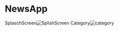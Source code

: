 # NewsApp
SplaschScreen![SplishScreen](https://user-images.githubusercontent.com/60006863/209186535-f51c6dab-8562-42e7-9570-7623fe1b0bed.jpg)
Category![category](https://user-images.githubusercontent.com/60006863/209188116-173ab6e3-7031-4c36-ac38-6ca357d3df87.jpg)

